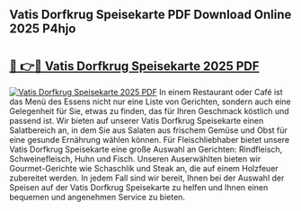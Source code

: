 ## Vatis Dorfkrug Speisekarte PDF Download Online 2025 P4hjo

# <h2><a href="http://gc9hrg.nevu.top/?p=Vatis+Dorfkrug+Speisekarte">🔗 👉🔴 Vatis Dorfkrug Speisekarte 2025 PDF</a></h2>

[![Vatis Dorfkrug Speisekarte 2025 PDF](https://i.imgur.com/dBaPXMq.png)](http://gc9hrg.nevu.top/?p=Vatis+Dorfkrug+Speisekarte)
In einem Restaurant oder Café ist das Menü des Essens nicht nur eine Liste von Gerichten, sondern auch eine Gelegenheit für Sie, etwas zu finden, das für Ihren Geschmack köstlich und passend ist. Wir bieten auf unserer Vatis Dorfkrug Speisekarte einen Salatbereich an, in dem Sie aus Salaten aus frischem Gemüse und Obst für eine gesunde Ernährung wählen können. Für Fleischliebhaber bietet unsere Vatis Dorfkrug Speisekarte eine große Auswahl an Gerichten: Rindfleisch, Schweinefleisch, Huhn und Fisch. Unseren Auserwählten bieten wir Gourmet-Gerichte wie Schaschlik und Steak an, die auf einem Holzfeuer zubereitet werden. In jedem Fall sind wir bereit, Ihnen bei der Auswahl der Speisen auf der Vatis Dorfkrug Speisekarte zu helfen und Ihnen einen bequemen und angenehmen Service zu bieten.
